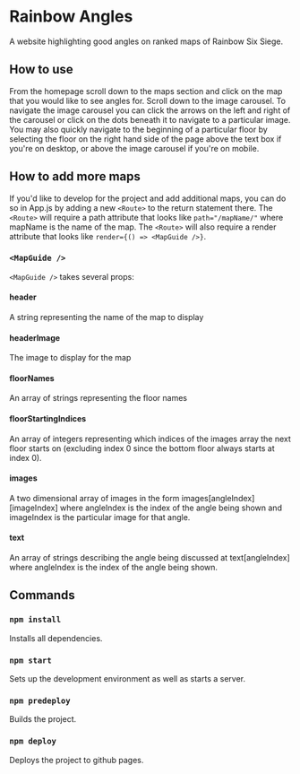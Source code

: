 # Rainbow Angles

A website highlighting good angles on ranked maps of Rainbow Six Siege.

## How to use

From the homepage scroll down to the maps section and click on the map that you would like to see angles for.
Scroll down to the image carousel. To navigate the image carousel you can click the arrows on the left and right of the carousel or click on the dots beneath it to navigate
to a particular image. You may also quickly navigate to the beginning of a particular floor by selecting the floor on the right hand side of the page above the text box if
you're on desktop, or above the image carousel if you're on mobile.

## How to add more maps

If you'd like to develop for the project and add additional maps, you can do so in App.js by adding a new `<Route>` to the return statement there. The `<Route>` will require
a path attribute that looks like `path="/mapName/"` where mapName is the name of the map. The `<Route>` will also require a render attribute that looks like
`render={() => <MapGuide />}`.

### `<MapGuide />`

`<MapGuide />` takes several props:

#### header

A string representing the name of the map to display

#### headerImage

The image to display for the map

#### floorNames

An array of strings representing the floor names

#### floorStartingIndices

An array of integers representing which indices of the images array the next floor starts on (excluding index 0 since the bottom floor always starts at index 0).

#### images

A two dimensional array of images in the form images[angleIndex][imageIndex] where angleIndex is the index of the angle being shown and imageIndex is the particular
image for that angle.

#### text

An array of strings describing the angle being discussed at text[angleIndex] where angleIndex is the index of the angle being shown.

## Commands

### `npm install`

Installs all dependencies.

### `npm start`

Sets up the development environment as well as starts a server.

### `npm predeploy`

Builds the project.

### `npm deploy`

Deploys the project to github pages.
